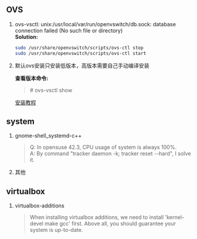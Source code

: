 ## OVS
1. ovs-vsctl: unix:/usr/local/var/run/openvswitch/db.sock: database connection failed (No such file or directory)  
    **Solution:**
    ```Bash
    sudo /usr/share/openvswitch/scripts/ovs-ctl stop
    sudo /usr/share/openvswitch/scripts/ovs-ctl start
    ```
2. 默认ovs安装只安装低版本，高版本需要自己手动编译安装

   **查看版本命令:**
   > \# ovs-vsctl show
   
   [安装教程](https://www.cnblogs.com/goldsunshine/p/10331606.html)
## system
1. gnome-shell_systemd-c++
    >Q: In opensuse 42.3, CPU usage of system is always 100%.  
    A: By command "tracker daemon -k; tracker reset --hard", I solve it.
2. 其他
## virtualbox
1. virtualbox-additions
   >When installing virtualbox additions, we need to install 'kernel-devel make gcc' first. Above all, you should guarantee your system is up-to-date.
